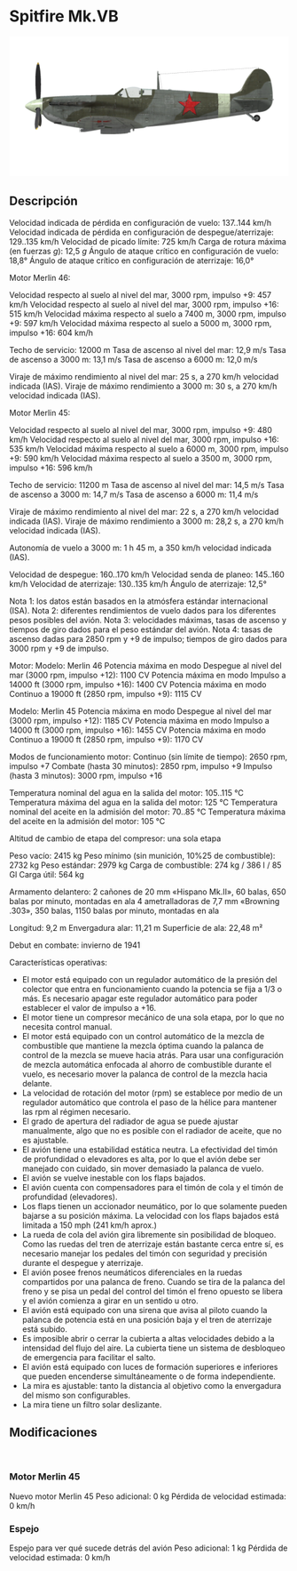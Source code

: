 ﻿# Spitfire Mk.VB

![spitfiremkvb](../images/spitfiremkvb.png)

## Descripción

Velocidad indicada de pérdida en configuración de vuelo: 137..144 km/h
Velocidad indicada de pérdida en configuración de despegue/aterrizaje: 129..135 km/h
Velocidad de picado límite: 725 km/h
Carga de rotura máxima (en fuerzas <i>g</i>): 12,5 <i>g</i>
Ángulo de ataque crítico en configuración de vuelo: 18,8°
Ángulo de ataque crítico en configuración de aterrizaje: 16,0°


Motor Merlin 46:

Velocidad respecto al suelo al nivel del mar, 3000 rpm, impulso +9: 457 km/h
Velocidad respecto al suelo al nivel del mar, 3000 rpm, impulso +16: 515 km/h
Velocidad máxima respecto al suelo a 7400 m, 3000 rpm, impulso +9: 597 km/h
Velocidad máxima respecto al suelo a 5000 m, 3000 rpm, impulso +16: 604 km/h

Techo de servicio: 12000 m
Tasa de ascenso al nivel del mar: 12,9 m/s
Tasa de ascenso a 3000 m: 13,1 m/s
Tasa de ascenso a 6000 m: 12,0 m/s

Viraje de máximo rendimiento al nivel del mar: 25 s, a 270 km/h velocidad indicada (IAS).
Viraje de máximo rendimiento a 3000 m: 30 s, a 270 km/h velocidad indicada (IAS).


Motor Merlin 45:

Velocidad respecto al suelo al nivel del mar, 3000 rpm, impulso +9: 480 km/h
Velocidad respecto al suelo al nivel del mar, 3000 rpm, impulso +16: 535 km/h
Velocidad máxima respecto al suelo a 6000 m, 3000 rpm, impulso +9: 590 km/h
Velocidad máxima respecto al suelo a 3500 m, 3000 rpm, impulso +16: 596 km/h

Techo de servicio: 11200 m
Tasa de ascenso al nivel del mar: 14,5 m/s
Tasa de ascenso a 3000 m: 14,7 m/s
Tasa de ascenso a 6000 m: 11,4 m/s

Viraje de máximo rendimiento al nivel del mar: 22 s, a 270 km/h velocidad indicada (IAS).
Viraje de máximo rendimiento a 3000 m: 28,2 s, a 270 km/h velocidad indicada (IAS).


Autonomía de vuelo a 3000 m: 1 h 45 m, a 350 km/h velocidad indicada (IAS).

Velocidad de despegue: 160..170 km/h
Velocidad senda de planeo: 145..160 km/h
Velocidad de aterrizaje: 130..135 km/h
Ángulo de aterrizaje: 12,5°

Nota 1: los datos están basados en la atmósfera estándar internacional (ISA).
Nota 2: diferentes rendimientos de vuelo dados para los diferentes pesos posibles del avión.
Nota 3: velocidades máximas, tasas de ascenso y tiempos de giro dados para el peso estándar del avión.
Nota 4: tasas de ascenso dadas para 2850 rpm y +9 de impulso; tiempos de giro dados para 3000 rpm y +9 de impulso.

Motor:
Modelo: Merlin 46
Potencia máxima en modo Despegue al nivel del mar (3000 rpm, impulso +12): 1100 CV
Potencia máxima en modo Impulso a 14000 ft (3000 rpm, impulso +16): 1400 CV
Potencia máxima en modo Continuo a 19000 ft (2850 rpm, impulso +9): 1115 CV

Modelo: Merlin 45
Potencia máxima en modo Despegue al nivel del mar (3000 rpm, impulso +12): 1185 CV
Potencia máxima en modo Impulso a 14000 ft (3000 rpm, impulso +16): 1455 CV
Potencia máxima en modo Continuo a 19000 ft (2850 rpm, impulso +9): 1170 CV

Modos de funcionamiento motor:
Continuo (sin límite de tiempo): 2650 rpm, impulso +7
Combate (hasta 30 minutos): 2850 rpm, impulso +9
Impulso (hasta 3 minutos): 3000 rpm, impulso +16

Temperatura nominal del agua en la salida del motor: 105..115 °C
Temperatura máxima del agua en la salida del motor: 125 °C
Temperatura nominal del aceite en la admisión del motor: 70..85 °C
Temperatura máxima del aceite en la admisión del motor: 105 °C

Altitud de cambio de etapa del compresor: una sola etapa

Peso vacío: 2415 kg
Peso mínimo (sin munición, 10%25 de combustible): 2732 kg
Peso estándar: 2979 kg
Carga de combustible: 274 kg / 386 l / 85 Gl
Carga útil: 564 kg

Armamento delantero:
2 cañones de 20 mm «Hispano Mk.II», 60 balas, 650 balas por minuto, montadas en ala
4 ametralladoras de 7,7 mm «Browning .303», 350 balas, 1150 balas por minuto, montadas en ala

Longitud: 9,2 m
Envergadura alar: 11,21 m
Superficie de ala: 22,48 m²

Debut en combate: invierno de 1941

Características operativas:
- El motor está equipado con un regulador automático de la presión del colector que entra en funcionamiento cuando la potencia se fija a 1/3 o más. Es necesario apagar este regulador automático para poder establecer el valor de impulso a +16.
- El motor tiene un compresor mecánico de una sola etapa, por lo que no necesita control manual.
- El motor está equipado con un control automático de la mezcla de combustible que mantiene la mezcla óptima cuando la palanca de control de la mezcla se mueve hacia atrás. Para usar una configuración de mezcla automática enfocada al ahorro de combustible durante el vuelo, es necesario mover la palanca de control de la mezcla hacia delante.
- La velocidad de rotación del motor (rpm) se establece por medio de un regulador automático que controla el paso de la hélice para mantener las rpm al régimen necesario.
- El grado de apertura del radiador de agua se puede ajustar manualmente, algo que no es posible con el radiador de aceite, que no es ajustable.
- El avión tiene una estabilidad estática neutra. La efectividad del timón de profundidad o elevadores es alta, por lo que el avión debe ser manejado con cuidado, sin mover demasiado la palanca de vuelo.
- El avión se vuelve inestable con los flaps bajados.
- El avión cuenta con compensadores para el timón de cola y el timón de profundidad (elevadores).
- Los flaps tienen un accionador neumático, por lo que solamente pueden bajarse a su posición máxima. La velocidad con los flaps bajados está limitada a 150 mph (241 km/h aprox.)
- La rueda de cola del avión gira libremente sin posibilidad de bloqueo. Como las ruedas del tren de aterrizaje están bastante cerca entre sí, es necesario manejar los pedales del timón con seguridad y precisión durante el despegue y aterrizaje.
- El avión posee frenos neumáticos diferenciales en la ruedas compartidos por una palanca de freno. Cuando se tira de la palanca del freno y se pisa un pedal del control del timón el freno opuesto se libera y el avión comienza a girar en un sentido u otro.
- El avión está equipado con una sirena que avisa al piloto cuando la palanca de potencia está en una posición baja y el tren de aterrizaje está subido.
- Es imposible abrir o cerrar la cubierta a altas velocidades debido a la intensidad del flujo del aire. La cubierta tiene un sistema de desbloqueo de emergencia para facilitar el salto.
- El avión está equipado con luces de formación superiores e inferiores que pueden encenderse simultáneamente o de forma independiente.
- La mira es ajustable: tanto la distancia al objetivo como la envergadura del mismo son configurables.
- La mira tiene un filtro solar deslizante.

## Modificaciones
﻿

### Motor Merlin 45

Nuevo motor Merlin 45
Peso adicional: 0 kg
Pérdida de velocidad estimada: 0 km/h﻿

### Espejo

Espejo para ver qué sucede detrás del avión
Peso adicional: 1 kg
Pérdida de velocidad estimada: 0 km/h